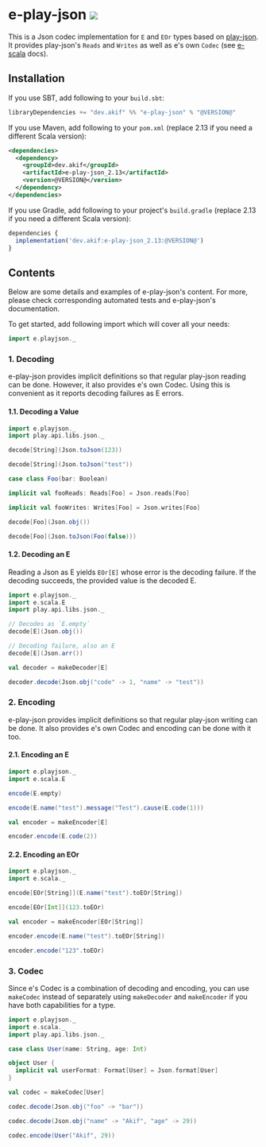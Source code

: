 [//]: # "This file is generated by [mdoc](https://scalameta.org/mdoc). Do not edit it directly as it will be overwritten. Instead edit corresponding file in docs folder."

# e-play-json [![](https://img.shields.io/badge/docs-@VERSION@-brightgreen.svg?style=for-the-badge&logo=scala&color=dc322f&labelColor=333333)](https://javadoc.io/doc/dev.akif/e-play-json_2.13)

This is a Json codec implementation for `E` and `EOr` types based on [play-json]((https://github.com/playframework/play-json)). It provides play-json's `Reads` and `Writes` as well as e's own `Codec` (see [e-scala](/e-scala/README.md#3-codec-decoder-and-encoder) docs).

## Installation

If you use SBT, add following to your `build.sbt`:

```scala
libraryDependencies += "dev.akif" %% "e-play-json" % "@VERSION@"
```
If you use Maven, add following to your `pom.xml` (replace 2.13 if you need a different Scala version):

```xml
<dependencies>
  <dependency>
    <groupId>dev.akif</groupId>
    <artifactId>e-play-json_2.13</artifactId>
    <version>@VERSION@</version>
  </dependency>
</dependencies>
```
If you use Gradle, add following to your project's `build.gradle` (replace 2.13 if you need a different Scala version):

```javascript
dependencies {
  implementation('dev.akif:e-play-json_2.13:@VERSION@')
}
```

## Contents

Below are some details and examples of e-play-json's content. For more, please check corresponding automated tests and e-play-json's documentation.

To get started, add following import which will cover all your needs:

```scala
import e.playjson._
```

### 1. Decoding

e-play-json provides implicit definitions so that regular play-json reading can be done. However, it also provides e's own Codec. Using this is convenient as it reports decoding failures as E errors.

#### 1.1. Decoding a Value

```scala mdoc:reset:to-string
import e.playjson._
import play.api.libs.json._

decode[String](Json.toJson(123))

decode[String](Json.toJson("test"))

case class Foo(bar: Boolean)

implicit val fooReads: Reads[Foo] = Json.reads[Foo]

implicit val fooWrites: Writes[Foo] = Json.writes[Foo]

decode[Foo](Json.obj())

decode[Foo](Json.toJson(Foo(false)))
```

#### 1.2. Decoding an E

Reading a Json as E yields `EOr[E]` whose error is the decoding failure. If the decoding succeeds, the provided value is the decoded E.

```scala mdoc:reset:to-string
import e.playjson._
import e.scala.E
import play.api.libs.json._

// Decodes as `E.empty`
decode[E](Json.obj())

// Decoding failure, also an E
decode[E](Json.arr())

val decoder = makeDecoder[E]

decoder.decode(Json.obj("code" -> 1, "name" -> "test"))
```

### 2. Encoding

e-play-json provides implicit definitions so that regular play-json writing can be done. It also provides e's own Codec and encoding can be done with it too.

#### 2.1. Encoding an E

```scala mdoc:reset:to-string
import e.playjson._
import e.scala.E

encode(E.empty)

encode(E.name("test").message("Test").cause(E.code(1)))

val encoder = makeEncoder[E]

encoder.encode(E.code(2))
```

#### 2.2. Encoding an EOr

```scala mdoc:reset:to-string
import e.playjson._
import e.scala._

encode[EOr[String]](E.name("test").toEOr[String])

encode[EOr[Int]](123.toEOr)

val encoder = makeEncoder[EOr[String]]

encoder.encode(E.name("test").toEOr[String])

encoder.encode("123".toEOr)
```

### 3. Codec

Since e's Codec is a combination of decoding and encoding, you can use `makeCodec` instead of separately using `makeDecoder` and `makeEncoder` if you have both capabilities for a type.

```scala mdoc:reset:to-string
import e.playjson._
import e.scala._
import play.api.libs.json._

case class User(name: String, age: Int)

object User {
  implicit val userFormat: Format[User] = Json.format[User]
}

val codec = makeCodec[User]

codec.decode(Json.obj("foo" -> "bar"))

codec.decode(Json.obj("name" -> "Akif", "age" -> 29))

codec.encode(User("Akif", 29))
```
